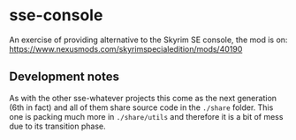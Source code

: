 # sse-console
An exercise of providing alternative to the Skyrim SE console, the mod is on:
https://www.nexusmods.com/skyrimspecialedition/mods/40190

## Development notes
As with the other sse-whatever projects this come as the next generation (6th in fact) and all of
them share source code in the `./share` folder. This one is packing much more in `./share/utils` 
and therefore it is a bit of mess due to its transition phase.
